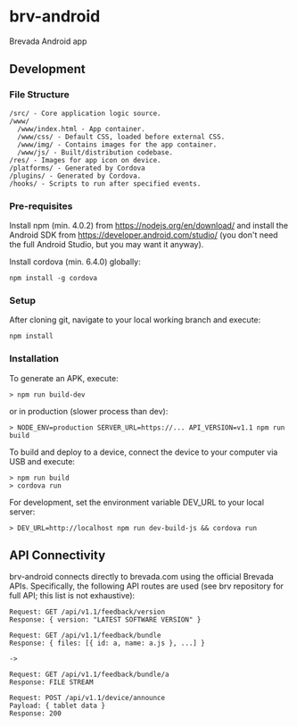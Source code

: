# brv-android
Brevada Android app

## Development

### File Structure
```
/src/ - Core application logic source.
/www/
  /www/index.html - App container.
  /www/css/ - Default CSS, loaded before external CSS.
  /www/img/ - Contains images for the app container.
  /www/js/ - Built/distribution codebase.
/res/ - Images for app icon on device.
/platforms/ - Generated by Cordova
/plugins/ - Generated by Cordova.
/hooks/ - Scripts to run after specified events.
```

### Pre-requisites
Install npm (min. 4.0.2) from https://nodejs.org/en/download/ and install the Android SDK from https://developer.android.com/studio/ (you don't need the full Android Studio, but you may want it anyway).

Install cordova (min. 6.4.0) globally:
```
npm install -g cordova
```

### Setup
After cloning git, navigate to your local working branch and execute:
```
npm install
```

### Installation
To generate an APK, execute:
```
> npm run build-dev
```

or in production (slower process than dev):
```
> NODE_ENV=production SERVER_URL=https://... API_VERSION=v1.1 npm run build
```

To build and deploy to a device, connect the device to your computer via USB and execute:
```
> npm run build
> cordova run
```

For development, set the environment variable DEV_URL to your local server:
```
> DEV_URL=http://localhost npm run dev-build-js && cordova run
```

## API Connectivity

brv-android connects directly to brevada.com using the official Brevada APIs. Specifically, the following API routes are used (see brv repository for full API; this list is not exhaustive):

```
Request: GET /api/v1.1/feedback/version
Response: { version: "LATEST SOFTWARE VERSION" }
```

```
Request: GET /api/v1.1/feedback/bundle
Response: { files: [{ id: a, name: a.js }, ...] }

->

Request: GET /api/v1.1/feedback/bundle/a
Response: FILE STREAM
```

```
Request: POST /api/v1.1/device/announce
Payload: { tablet data }
Response: 200
```
